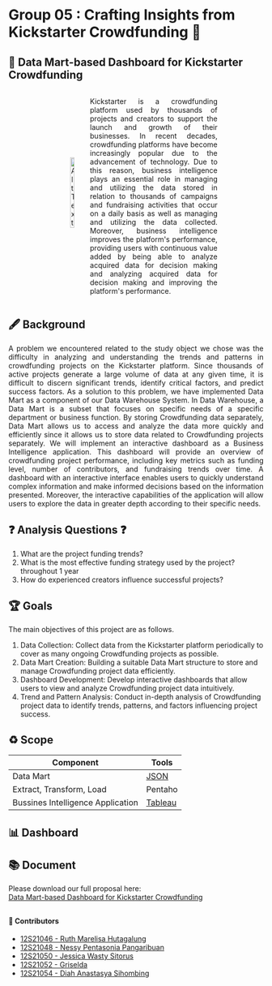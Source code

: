# Group 05 : Crafting Insights from Kickstarter Crowdfunding 🚀

## 📑 Data Mart-based Dashboard for Kickstarter Crowdfunding
<div style="display: flex; align-items: center; justify-content: center;">
  <div style="max-width: 50%; text-align: center;">
    <img src="https://miro.medium.com/v2/resize:fit:1200/1*LNYoFhpDbv8wDsosUtx2vQ.jpeg" alt="Alt Text" style="width: 35%; height: auto; margin: 0 auto 15px auto;" />
  </div>
  <div style="max-width: 50%;">
    <p align="justify">
      Kickstarter is a crowdfunding platform used by thousands of projects and creators to support the launch and growth of their businesses. In recent decades, crowdfunding platforms have become increasingly popular due to the advancement of technology. Due to this reason, business intelligence plays an essential role in managing and utilizing the data stored in relation to thousands of campaigns and fundraising activities that occur on a daily basis as well as managing and utilizing the data collected. Moreover, business intelligence improves the platform's performance, providing users with continuous value added by being able to analyze acquired data for decision making and analyzing acquired data for decision making and improving the platform's performance.
    </p>
  </div>
</div>

## 🖋️ Background
<p align="justify">A problem we encountered related to the study object we chose was the difficulty in analyzing and understanding the trends and patterns in crowdfunding projects on the Kickstarter platform. Since thousands of active projects generate a large volume of data at any given time, it is difficult to discern significant trends, identify critical factors, and predict success factors. As a solution to this problem, we have implemented Data Mart as a component of our Data Warehouse System. In Data Warehouse, a Data Mart is a subset that focuses on specific needs of a specific department or business function. By storing Crowdfunding data separately, Data Mart allows us to access and analyze the data more quickly and efficiently since it allows us to store data related to Crowdfunding projects separately. We will implement an interactive dashboard as a Business Intelligence application. This dashboard will provide an overview of crowdfunding project performance, including key metrics such as funding level, number of contributors, and fundraising trends over time. A dashboard with an interactive interface enables users to quickly understand complex information and make informed decisions based on the information presented. Moreover, the interactive capabilities of the application will allow users to explore the data in greater depth according to their specific needs. <p align="justify">

## ❓ Analysis Questions ❓
1. What are the project funding trends?
2. What is the most effective funding strategy used by the project?
throughout 1 year
3. How do experienced creators influence successful projects?

## 🏆 Goals
The main objectives of this project are as follows.
1. Data Collection: Collect data from the Kickstarter platform periodically to cover as many ongoing Crowdfunding projects as possible.
2. Data Mart Creation: Building a suitable Data Mart structure to store and manage Crowdfunding project data efficiently.
3. Dashboard Development: Develop interactive dashboards that allow users to view and analyze Crowdfunding project data intuitively.
4. Trend and Pattern Analysis: Conduct in-depth analysis of Crowdfunding project data to identify trends, patterns, and factors influencing project success.

## ♻️ Scope
<p align="justify">
  
| Component           | Tools                                                              |
| ----------------- | ------------------------------------------------------------------ |
| Data Mart | <a href="https://www.json.org/">JSON</a>|
| Extract, Transform, Load | Pentaho| Pentaho Data INtegration |
| Bussines Intelligence Application | <a href="https://www.tableau.com/">Tableau</a>| 

<p align="justify">

## 📊 Dashboard
## 📚 Document
Please download our full proposal here:<br>
[Data Mart-based Dashboard for Kickstarter Crowdfunding]()

## 

#### 👥 Contributors

 - [12S21046 - Ruth Marelisa Hutagalung](https://github.com/RuthHutagalung)
 - [12S21048 - Nessy Pentasonia Pangaribuan](https://github.com/NessyPangaribuan)
 - [12S21050 - Jessica Wasty Sitorus](https://github.com/Jessicasitorus)
 - [12S21052 - Griselda](https://github.com/Griselda20)
 - [12S21054 - Diah Anastasya Sihombing](https://github.com/diahanastasya22)


